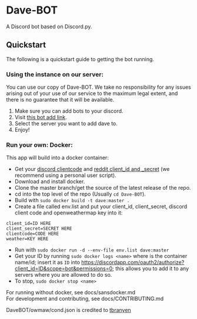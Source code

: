 # Dave-BOT
A Discord bot based on Discord.py.   
## Quickstart  
The following is a quickstart guide to getting the bot running.  
### Using the instance on our server:  
You can use our copy of Dave-BOT. We take no responsibility for any issues arising out of your use of our service to the maximum legal extent, and there is no guarantee that it will be available.  
1. Make sure you can add bots to your discord.
2. Visit [this bot add link](https://discordapp.com/oauth2/authorize?client_id=321704542406443009&scope=bot&permissions=0).  
3. Select the server you want to add dave to.  
4. Enjoy!  

### Run your own: Docker:  
This app will build into a docker container:
- Get your [discord clientcode](https://discordapp.com/developers/applications/me) and [reddit client_id and _secret](https://reddit.com/prefs/apps/) (we recommend using a personal user script).  
- Download and install docker.  
- Clone the master branch/get the source of the latest release of the repo.  
- cd into the top level of the repo (Usually ```cd Dave-BOT```).  
- Build with ```sudo docker build -t dave:master .```  
- Create a file called env.list and put your client_id, client_secret, discord client code and openweathermap key into it:  
```
client_id=ID HERE
client_secret=SECRET HERE
clientcode=CODE HERE
weather=KEY HERE
```
- Run with ```sudo docker run -d --env-file env.list dave:master```  
- Get your ID by running ```sudo docker logs <name>``` where <name> is the container name/id; insert it as ```ID``` into https://discordapp.com/oauth2/authorize?client_id=ID&scope=bot&permissions=0; this allows you to add it to any servers where you are allowed to do so.  
- To stop, ```sudo docker stop <name>```  

For running without docker, see docs/sansdocker.md  
For development and contributing, see docs/CONTRIBUTING.md  

DaveBOT/owmaw/cond.json is credited to [tbranyen](https://gist.github.com/tbranyen/62d974681dea8ee0caa1#file-icons-json)
